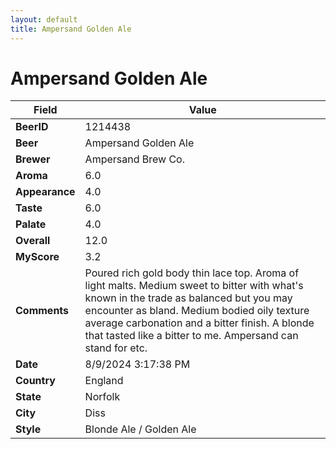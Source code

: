 ```yaml
---
layout: default
title: Ampersand Golden Ale
---
```


# Ampersand Golden Ale

| Field         | Value     |
|---------------|-----------|
| **BeerID** | 1214438 |
| **Beer** | Ampersand Golden Ale |
| **Brewer** | Ampersand Brew Co. |
| **Aroma** | 6.0 |
| **Appearance** | 4.0 |
| **Taste** | 6.0 |
| **Palate** | 4.0 |
| **Overall** | 12.0 |
| **MyScore** | 3.2 |
| **Comments** | Poured rich gold body thin lace top.  Aroma of  light malts. Medium sweet to bitter with what's known in the trade as balanced but you may encounter as bland. Medium bodied oily texture average carbonation and a bitter finish.  A blonde that tasted like a bitter to me. Ampersand can stand for etc. |
| **Date** | 8/9/2024 3:17:38 PM |
| **Country** | England |
| **State** | Norfolk |
| **City** | Diss |
| **Style** | Blonde Ale / Golden Ale |
